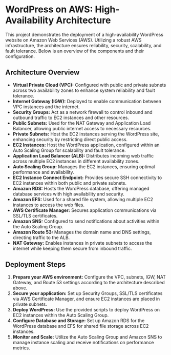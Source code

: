 # WordPress on AWS: High-Availability Architecture

This project demonstrates the deployment of a high-availability WordPress website on Amazon Web Services (AWS). Utilizing a robust AWS infrastructure, the architecture ensures reliability, security, scalability, and fault tolerance. Below is an overview of the components and their configuration.

## Architecture Overview

- **Virtual Private Cloud (VPC):** Configured with public and private subnets across two availability zones to enhance system reliability and fault tolerance.
- **Internet Gateway (IGW):** Deployed to enable communication between VPC instances and the internet.
- **Security Groups:** Act as a network firewall to control inbound and outbound traffic to EC2 instances and other resources.
- **Public Subnets:** Used for the NAT Gateway and Application Load Balancer, allowing public internet access to necessary resources.
- **Private Subnets:** Host the EC2 instances serving the WordPress site, enhancing security by restricting direct public access.
- **EC2 Instances:** Host the WordPress application, configured within an Auto Scaling Group for scalability and fault tolerance.
- **Application Load Balancer (ALB):** Distributes incoming web traffic across multiple EC2 instances in different availability zones.
- **Auto Scaling Group:** Manages the EC2 instances, ensuring optimal performance and availability.
- **EC2 Instance Connect Endpoint:** Provides secure SSH connectivity to EC2 instances within both public and private subnets.
- **Amazon RDS:** Hosts the WordPress database, offering managed database services with high availability and security.
- **Amazon EFS:** Used for a shared file system, allowing multiple EC2 instances to access the web files.
- **AWS Certificate Manager:** Secures application communications via SSL/TLS certificates.
- **Amazon SNS:** Configured to send notifications about activities within the Auto Scaling Group.
- **Amazon Route 53:** Manages the domain name and DNS settings, directing traffic to the ALB.
- **NAT Gateway:** Enables instances in private subnets to access the internet while keeping them secure from inbound traffic.

## Deployment Steps

1. **Prepare your AWS environment:** Configure the VPC, subnets, IGW, NAT Gateway, and Route 53 settings according to the architecture described above.
2. **Secure your application:** Set up Security Groups, SSL/TLS certificates via AWS Certificate Manager, and ensure EC2 instances are placed in private subnets.
3. **Deploy WordPress:** Use the provided scripts to deploy WordPress on EC2 instances within the Auto Scaling Group.
4. **Configure Database and Storage:** Set up Amazon RDS for the WordPress database and EFS for shared file storage across EC2 instances.
5. **Monitor and Scale:** Utilize the Auto Scaling Group and Amazon SNS to manage instance scaling and receive notifications on performance metrics.
